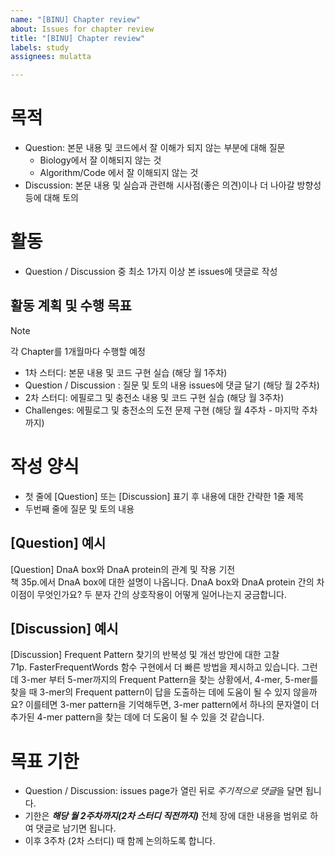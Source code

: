 ```yaml
---
name: "[BINU] Chapter review"
about: Issues for chapter review
title: "[BINU] Chapter review"
labels: study
assignees: mulatta

---
```


# 목적
- Question: 본문 내용 및 코드에서 잘 이해가 되지 않는 부분에 대해 질문
    - Biology에서 잘 이해되지 않는 것
    - Algorithm/Code 에서 잘 이해되지 않는 것
- Discussion: 본문 내용 및 실습과 관련해 시사점(좋은 의견)이나 더 나아갈 방향성 등에 대해 토의

# 활동 
- Question / Discussion 중 최소 1가지 이상 본 issues에 댓글로 작성

## 활동 계획 및 수행 목표
> [!Note]
> 각 Chapter를 1개월마다 수행할 예정

- 1차 스터디: 본문 내용 및 코드 구현 실습 (해당 월 1주차)
- Question /  Discussion : 질문 및 토의 내용 issues에 댓글 달기 (해당 월 2주차)
- 2차 스터디: 에필로그 및 충전소 내용 및 코드 구현 실습 (해당 월 3주차)
- Challenges: 에필로그 및 충전소의 도전 문제 구현 (해당 월 4주차 - 마지막 주차까지)

# 작성 양식
- 첫 줄에 [Question] 또는 [Discussion] 표기 후 내용에 대한 간략한 1줄 제목
- 두번째 줄에 질문 및 토의 내용

## [Question] 예시
[Question] DnaA box와 DnaA protein의 관계 및 작용 기전  
책 35p.에서 DnaA box에 대한 설명이 나옵니다. DnaA box와 DnaA protein 간의 차이점이 무엇인가요? 두 분자 간의 상호작용이 어떻게 일어나는지 궁금합니다.

## [Discussion] 예시
[Discussion] Frequent Pattern 찾기의 반복성 및 개선 방안에 대한 고찰  
71p. FasterFrequentWords 함수 구현에서 더 빠른 방법을 제시하고 있습니다. 그런데 3-mer 부터 5-mer까지의 Frequent Pattern을 찾는 상황에서, 4-mer, 5-mer를 찾을 때 3-mer의 Frequent pattern이 답을 도출하는 데에 도움이 될 수 있지 않을까요? 
이를테면 3-mer pattern을 기억해두면, 3-mer pattern에서 하나의 문자열이 더 추가된 4-mer pattern을 찾는 데에 더 도움이 될 수 있을 것 같습니다.

# 목표 기한
- Question / Discussion: issues page가 열린 뒤로 *주기적으로 댓글*을 달면 됩니다.
- 기한은 ***해당 월 2주차까지(2차 스터디 직전까지)*** 전체 장에 대한 내용을 범위로 하여 댓글로 남기면 됩니다.
- 이후 3주차 (2차 스터디) 때 함께 논의하도록 합니다.
